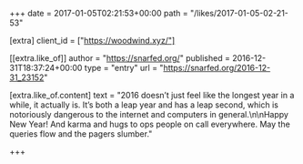 +++
date = 2017-01-05T02:21:53+00:00
path = "/likes/2017-01-05-02-21-53"

[extra]
client_id = ["https://woodwind.xyz/"]

[[extra.like_of]]
author = "https://snarfed.org/"
published = 2016-12-31T18:37:24+00:00
type = "entry"
url = "https://snarfed.org/2016-12-31_23152"

[extra.like_of.content]
text = "2016 doesn’t just feel like the longest year in a while, it actually is. It’s both a leap year and has a leap second, which is notoriously dangerous to the internet and computers in general.\n\nHappy New Year! And karma and hugs to ops people on call everywhere. May the queries flow and the pagers slumber."

+++

